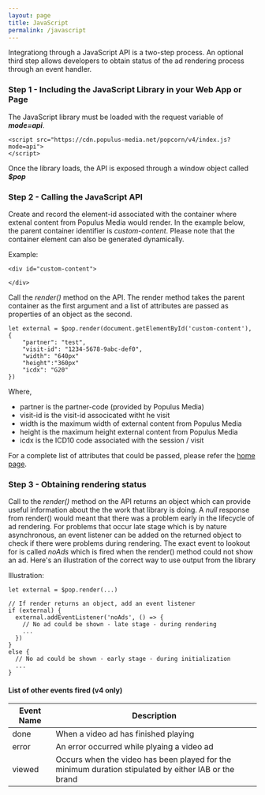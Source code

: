 ```yaml
---
layout: page
title: JavaScript
permalink: /javascript
---
```


Integrationg through a JavaScript API is a two-step process.  An optional third step allows developers to obtain status of the ad rendering process through an event handler.

### Step 1 - Including the JavaScript Library in your Web App or Page

The JavaScript library must be loaded with the request variable of ***mode=api***.

~~~~~
<script src="https://cdn.populus-media.net/popcorn/v4/index.js?mode=api">
</script>    
~~~~~

Once the library loads, the API is exposed through a window object called ***$pop***


### Step 2 - Calling the JavaScript API

Create and record the element-id associated with the container where extenal content from Populus Media would render.  In the example below, the parent container identifier is *custom-content*. Please note that the container element can also be generated dynamically.

Example:

~~~~~
<div id="custom-content">

</div>
~~~~~

Call the _render()_ method on the API.  The render method takes the parent container as the first argument and a list of attributes are passed as properties of an object as the second.

~~~~~
let external = $pop.render(document.getElementById('custom-content'), {
	"partner": "test",
	"visit-id": "1234-5678-9abc-def0",
	"width": "640px"
	"height":"360px"
	"icdx": "G20"
})
~~~~~


Where,

* partner is the partner-code (provided by Populus Media)
* visit-id is the visit-id associcated witht he visit
* width is the maximum width of external content from Populus Media
* height is the maximum height external content from Populus Media 
* icdx is the ICD10 code associated with the session / visit

For a complete list of attributes that could be passed, please refer the [home page](index.html).


### Step 3 - Obtaining rendering status 

Call to the _render()_ method on the API returns an object which can provide useful information about the the work that library is doing.  A _null_ response from render() would meant that there was a problem early in the lifecycle of ad rendering.    For problems that occur late stage which is by nature asynchronous, an event listener can be added on the returned object to check if there were problems during rendering. The exact event to lookout for is called _noAds_ which is fired when the render() method could not show an ad.  Here's an illustration of the correct way to use output from the library

Illustration:

~~~~~
let external = $pop.render(...)

// If render returns an object, add an event listener
if (external) {
  external.addEventListener('noAds', () => {
    // No ad could be shown - late stage - during rendering
    ...
  })
}
else {
  // No ad could be shown - early stage - during initialization
  ...
}
~~~~~


#### List of other events fired (v4 only)

| Event Name | Description |
|------------|-------------|
| done       | When a video ad has finished playing |
| error      | An error occurred while plyaing a video ad |
| viewed     | Occurs when the video has been played for the minimum duration stipulated by either IAB or the brand |
